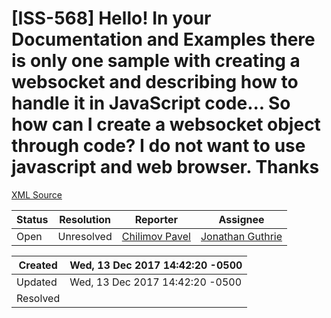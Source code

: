 # [ISS-568] Hello! In your Documentation and Examples there is only one sample with creating a websocket and describing how to handle it in JavaScript code... So how can I create a websocket object through code? I do not want to use javascript and web browser. Thanks

[XML Source](./xml/ISS-568.xml)
<p></p>





Status|Resolution|Reporter|Assignee
------|----------|--------|--------
Open|Unresolved|[Chilimov Pavel](chilimovpasha@gmail.com)|[Jonathan Guthrie]($jono)





Created|Wed, 13 Dec 2017 14:42:20 -0500
-------|--------------
Updated|Wed, 13 Dec 2017 14:42:20 -0500
Resolved|




